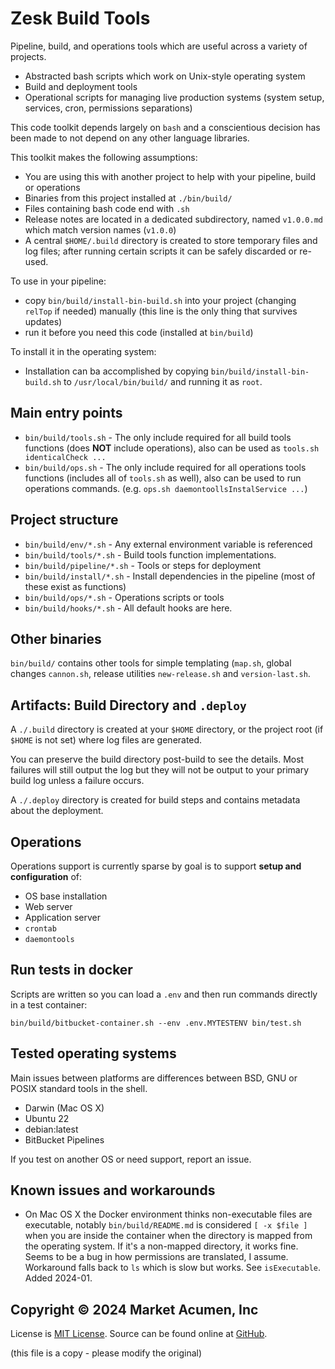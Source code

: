 # Zesk Build Tools

Pipeline, build, and operations tools which are useful across a variety of projects.

- Abstracted bash scripts which work on Unix-style operating system
- Build and deployment tools
- Operational scripts for managing live production systems (system setup, services, cron, permissions separations)

This code toolkit depends largely on `bash` and a conscientious decision has been made to not depend on any other language libraries.

This toolkit makes the following assumptions:

- You are using this with another project to help with your pipeline, build or operations
- Binaries from this project installed at `./bin/build/`
- Files containing bash code end with `.sh`
- Release notes are located in a dedicated subdirectory, named `v1.0.0.md` which match version names (`v1.0.0`)
- A central `$HOME/.build` directory is created to store temporary files and log files; after running certain scripts it can be safely discarded or re-used.

To use in your pipeline:

- copy `bin/build/install-bin-build.sh` into your project (changing `relTop` if needed) manually (this line is the only thing that survives updates)
- run it before you need this code (installed at `bin/build`)

To install it in the operating system:

- Installation can ba accomplished by copying `bin/build/install-bin-build.sh` to `/usr/local/bin/build/` and running it as `root`.

## Main entry points

- `bin/build/tools.sh` - The only include required for all build tools functions (does **NOT** include operations), also can be used as `tools.sh identicalCheck ...`
- `bin/build/ops.sh` - The only include required for all operations tools functions (includes all of `tools.sh` as well), also can be used to run operations commands. (e.g. `ops.sh daemontoollsInstalService ...`)

## Project structure

- `bin/build/env/*.sh` - Any external environment variable is referenced 
- `bin/build/tools/*.sh` - Build tools function implementations.
- `bin/build/pipeline/*.sh` - Tools or steps for deployment
- `bin/build/install/*.sh` - Install dependencies in the pipeline (most of these exist as functions)
- `bin/build/ops/*.sh` - Operations scripts or tools
- `bin/build/hooks/*.sh` - All default hooks are here.

## Other binaries

`bin/build/` contains other tools for simple templating (`map.sh`, global changes `cannon.sh`, release utilities `new-release.sh` and `version-last.sh`.

## Artifacts: Build Directory and `.deploy`

A `./.build` directory is created at your `$HOME` directory, or the project root (if `$HOME` is not set) where log files are generated.

You can preserve the build directory post-build to see the details. Most failures will still output the log but they will not be output to your primary build log unless a failure occurs.

A `./.deploy` directory is created for build steps and contains metadata about the deployment. 

## Operations

Operations support is currently sparse by goal is to support **setup and configuration** of:

- OS base installation
- Web server
- Application server
- `crontab`
- `daemontools` 

## Run tests in docker

Scripts are written so you can load a `.env` and then run commands directly in a test container:

    bin/build/bitbucket-container.sh --env .env.MYTESTENV bin/test.sh

## Tested operating systems

Main issues between platforms are differences between BSD, GNU or POSIX standard tools in the shell.

- Darwin (Mac OS X)
- Ubuntu 22
- debian:latest
- BitBucket Pipelines

If you test on another OS or need support, report an issue.

## Known issues and workarounds

- On Mac OS X the Docker environment thinks non-executable files are executable, notably `bin/build/README.md` is considered `[ -x $file ]` when you are inside the container when the directory is mapped from the operating system. If it's a non-mapped directory, it works fine. Seems to be a bug in how permissions are translated, I assume. Workaround falls
  back to `ls` which is slow but works. See `isExecutable`. Added 2024-01.

## Copyright &copy; 2024 Market Acumen, Inc

License is [MIT License](LICENSE.md). Source can be found online at [GitHub](https://github.com/zesk/build).

(this file is a copy - please modify the original)